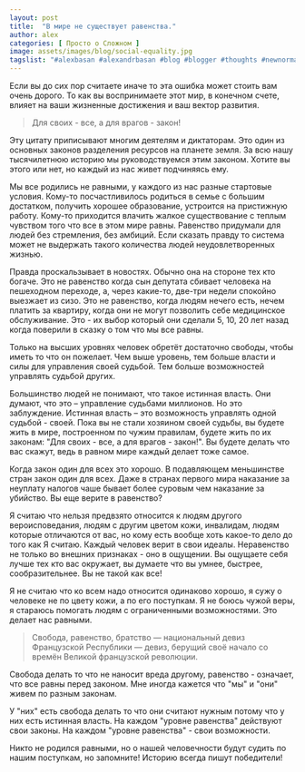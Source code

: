 ```yaml
---
layout: post
title:  "В мире не существует равенства."
author: alex
categories: [ Просто о Сложном ]
image: assets/images/blog/social-equality.jpg
tagslist: "#alexbasan #alexandrbasan #blog #blogger #thoughts #newnormal #lifeisgood #freedom #алексбасан #александрбасан #блог #блоггер #равенство #простоосложном #какработаетмир #какустроенмир"
---
```


Если вы до сих пор считаете иначе то эта ошибка может стоить вам очень дорого. То как вы воспринимаете этот мир, в конечном счете, влияет на ваши жизненные достижения и ваш вектор развития.

> Для своих - все, а для врагов - закон!

Эту цитату приписывают многим деятелям и диктаторам. Это один из основных законов разделения ресурсов на планете земля. За всю нашу тысячилетнюю историю мы руководствуемся этим законом. Хотите вы этого или нет, но каждый из нас живет подчиняясь ему.

Мы все родились не равными, у каждого из нас разные стартовые условия. Кому-то посчастливилось родиться в семье с большим достатком, получить хорошее образование, устроится на пристижную работу. Кому-то приходится влачить жалкое существование с теплым чувством того что все в этом мире равны. Равенство придумали для людей без стремления, без амбиций. Если сказать правду то система может не выдержать такого количества людей неудовлетворенных жизнью.

Правда проскальзывает в новостях. Обычно она на стороне тех кто богаче. Это не равенство когда сын депутата сбивает человека на пешеходном переходе, а, через какие-то, две-три недели спокойно выезжает из сизо. Это не равенство, когда людям нечего есть, нечем платить за квартиру, когда они не могут позволить себе медицинское обслуживание. Это - их выбор который они сделали 5, 10, 20 лет назад когда поверили в сказку о том что мы все равны.

Только на высших уровнях человек обретёт достаточно свободы, чтобы иметь то что он пожелает. Чем выше уровень, тем больше власти и силы для управления своей судьбой. Тем больше возможностей управлять судьбой других.

Большинство людей не понимают, что такое истинная власть. Они думают, что это – управление судьбами миллионов. Но это заблуждение. Истинная власть – это возможность управлять одной судьбой - своей. Пока вы не стали хозяином своей судьбы, вы будете жить в мире, построенном по чужим правилам, будете жить по их законам: "Для своих - все, а для врагов - закон!". Вы будете делать что вас скажут, ведь в равном мире каждый делает тоже самое.

Когда закон один для всех это хорошо. В подавляющем меньшинстве стран закон один для всех. Даже в странах первого мира наказание за неуплату налогов чаше бывает более суровым чем наказание за убийство. Вы еще верите в равенство?

Я считаю что нельзя предвзято относится к людям другого вероисповедания, людям с другим цветом кожи, инвалидам, людям которые отличаются от вас, но кому есть вообще хоть какое-то дело до того как Я считаю. Каждый человек верит в свои идеалы. Неравенство не только во внешних признаках - оно в ощущении. Вы ощущаете себя лучше тех кто вас окружает, вы думаете что вы умнее, быстрее, сообразительнее. Вы не такой как все!

Я не считаю что ко всем надо относится одинаково хорошо, я сужу о человеке не по цвету кожи, а по его поступкам. Я не боюсь чужой веры, я стараюсь помогать людям с ограниченными возможностями. Это делает нас равными.

> Свобода, равенство, братство — национальный девиз Французской Республики — девиз, берущий своё начало со времён Великой французской революции.

Свобода делать то что не наносит вреда другому, равенство - означает, что все равны перед законом. Мне иногда кажется что "мы" и "они" живем по разным законам.

У "них" есть свобода делать то что они считают нужным потому что у них есть истинная власть. На каждом "уровне равенства" действуют свои законы. На каждом "уровне равенства" - свои возможности.




Никто не родился равными, но о нашей человечности будут судить по нашим поступкам, но запомните! Историю всегда пишут победители!

